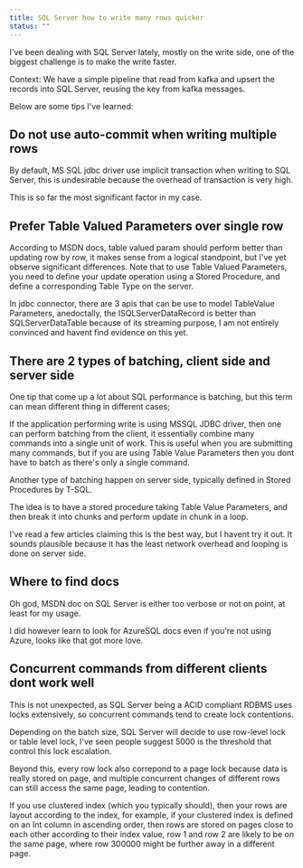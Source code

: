 ```yaml
---
title: SQL Server how to write many rows quicker
status: ""
---
```


I've been dealing with SQL Server lately, mostly on the write side, one of the biggest challenge is to make the write faster.

Context: We have a simple pipeline that read from kafka and upsert the records into SQL Server, reusing the key from kafka messages.

Below are some tips I've learned:

## Do not use auto-commit when writing multiple rows

By default, MS SQL jdbc driver use implicit transaction when writing to SQL Server, this is undesirable because the overhead of transaction is very high.

This is so far the most significant factor in my case.

## Prefer Table Valued Parameters over single row

According to MSDN docs, table valued param should perform better than updating row by row, it makes sense from a logical standpoint, but I've yet observe significant differences.
Note that to use Table Valued Parameters, you need to define your update operation using a Stored Procedure, and define a corresponding Table Type on the server.

In jdbc connector, there are 3 apis that can be use to model TableValue Parameters, anedoctally, the ISQLServerDataRecord is better than SQLServerDataTable because of its streaming purpose, I am not entirely convinced and havent find evidence on this yet.


## There are 2 types of batching, client side and server side

One tip that come up a lot about SQL performance is batching, but this term can mean different thing in different cases;

If the application performing write is using MSSQL JDBC driver, then one can perform batching from the client, it essentially combine many commands into a single unit of work. This is useful when you are submitting many commands, but if you are using Table Value Parameters then you dont have to batch as there's only a single command.

Another type of batching happen on server side, typically defined in Stored Procedures by T-SQL.

The idea is to have a stored procedure taking Table Value Parameters, and then break it into chunks and perform update in chunk in a loop.

I've read a few articles claiming this is the best way, but I havent try it out. It sounds plausible because it has the least network overhead and looping is done on server side.

## Where to find docs

Oh god, MSDN doc on SQL Server is either too verbose or not on point, at least for my usage.

I did however learn to look for AzureSQL docs even if you're not using Azure, looks like that got more love.

## Concurrent commands from different clients dont work well

This is not unexpected, as SQL Server being a ACID compliant RDBMS uses locks extensively, so concurrent commands tend to create lock contentions.

Depending on the batch size, SQL Server will decide to use row-level lock or table level lock, I've seen people suggest 5000 is the threshold that control this lock escalation.

Beyond this, every row lock also correpond to a page lock because data is really stored on page, and multiple concurrent changes of different rows can still access the same page, leading to contention.

If you use clustered index (which you typically should), then your rows are layout according to the index, for example, if your clustered index is defined on an Int column in ascending order, then rows are stored on pages close to each other according to their index value, row 1 and row 2 are likely to be on the same page, where row 300000 might be further away in a different page.